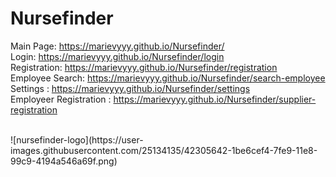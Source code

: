 # Nursefinder

Main Page: https://marievyyy.github.io/Nursefinder/ <br/>
Login: https://marievyyy.github.io/Nursefinder/login <br/>
Registration: https://marievyyy.github.io/Nursefinder/registration <br/>
Employee Search: https://marievyyy.github.io/Nursefinder/search-employee <br/>
Settings : https://marievyyy.github.io/Nursefinder/settings <br/>
Employeer Registration : https://marievyyy.github.io/Nursefinder/supplier-registration

<br/>
![nursefinder-logo](https://user-images.githubusercontent.com/25134135/42305642-1be6cef4-7fe9-11e8-99c9-4194a546a69f.png)
